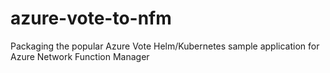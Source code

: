 # azure-vote-to-nfm
Packaging the popular Azure Vote Helm/Kubernetes sample application for Azure Network Function Manager
